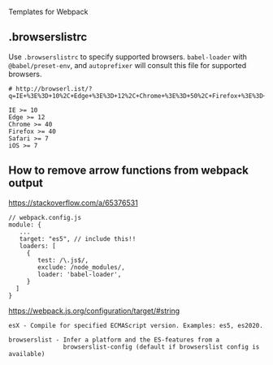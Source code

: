 Templates for Webpack

## .browserslistrc

Use `.browserslistrc` to specify supported browsers. `babel-loader` with `@babel/preset-env`, and
`autoprefixer` will consult this file for supported browsers.

    # http://browserl.ist/?q=IE+%3E%3D+10%2C+Edge+%3E%3D+12%2C+Chrome+%3E%3D+50%2C+Firefox+%3E%3D+40%2C+Safari+%3E%3D+7%2C+iOS+%3E%3D+7

    IE >= 10
    Edge >= 12
    Chrome >= 40
    Firefox >= 40
    Safari >= 7
    iOS >= 7

## How to remove arrow functions from webpack output

https://stackoverflow.com/a/65376531

    // webpack.config.js
    module: {
       ...
       target: "es5", // include this!!
       loaders: [
         {
            test: /\.js$/,
            exclude: /node_modules/,
            loader: 'babel-loader',
         }
      ]
    }

https://webpack.js.org/configuration/target/#string

    esX - Compile for specified ECMAScript version. Examples: es5, es2020.

    browserslist - Infer a platform and the ES-features from a
                   browserslist-config (default if browserslist config is available)
